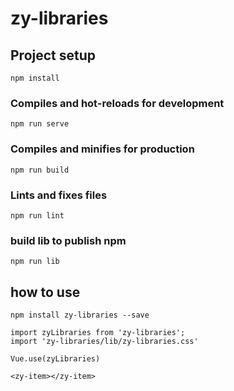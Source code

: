 # zy-libraries

## Project setup
```
npm install
```

### Compiles and hot-reloads for development
```
npm run serve
```

### Compiles and minifies for production
```
npm run build
```

### Lints and fixes files
```
npm run lint
```

### build lib to publish npm
```
npm run lib
```

## how to use
```
npm install zy-libraries --save

import zyLibraries from 'zy-libraries';
import 'zy-libraries/lib/zy-libraries.css'

Vue.use(zyLibraries)

<zy-item></zy-item>
```
